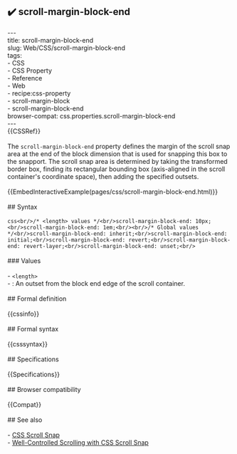 ## ✔️ scroll-margin-block-end 
 ---<br/>title: scroll-margin-block-end<br/>slug: Web/CSS/scroll-margin-block-end<br/>tags:<br/>  - CSS<br/>  - CSS Property<br/>  - Reference<br/>  - Web<br/>  - recipe:css-property<br/>  - scroll-margin-block<br/>  - scroll-margin-block-end<br/>browser-compat: css.properties.scroll-margin-block-end<br/>---<br/>{{CSSRef}}<br/><br/>The `scroll-margin-block-end` property defines the margin of the scroll snap area at the end of the block dimension that is used for snapping this box to the snapport. The scroll snap area is determined by taking the transformed border box, finding its rectangular bounding box (axis-aligned in the scroll container's coordinate space), then adding the specified outsets.<br/><br/>{{EmbedInteractiveExample(pages/css/scroll-margin-block-end.html)}}<br/><br/>## Syntax<br/><br/>```css<br/>/* <length> values */<br/>scroll-margin-block-end: 10px;<br/>scroll-margin-block-end: 1em;<br/><br/>/* Global values */<br/>scroll-margin-block-end: inherit;<br/>scroll-margin-block-end: initial;<br/>scroll-margin-block-end: revert;<br/>scroll-margin-block-end: revert-layer;<br/>scroll-margin-block-end: unset;<br/>```<br/><br/>### Values<br/><br/>- `<length>`<br/>  - : An outset from the block end edge of the scroll container.<br/><br/>## Formal definition<br/><br/>{{cssinfo}}<br/><br/>## Formal syntax<br/><br/>{{csssyntax}}<br/><br/>## Specifications<br/><br/>{{Specifications}}<br/><br/>## Browser compatibility<br/><br/>{{Compat}}<br/><br/>## See also<br/><br/>- [CSS Scroll Snap](/en-US/docs/Web/CSS/CSS_Scroll_Snap)<br/>- [Well-Controlled Scrolling with CSS Scroll Snap](https://web.dev/css-scroll-snap/)<br/>